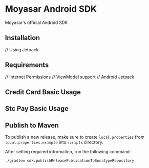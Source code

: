 # Moyasar Android SDK

Moyasar's official Android SDK

## Installation

// Using Jetpack

## Requirements

// Internet Permissions
// ViewModel support
// Android Jetpack

## Credit Card Basic Usage

## Stc Pay Basic Usage

## Publish to Maven

To publish a new release, make sure to create `local.properties` from `local.properties.example`
into `scripts` directory.

After setting required information, run the following command:

```
./gradlew sdk:publishReleasePublicationToSonatypeRepository
```
